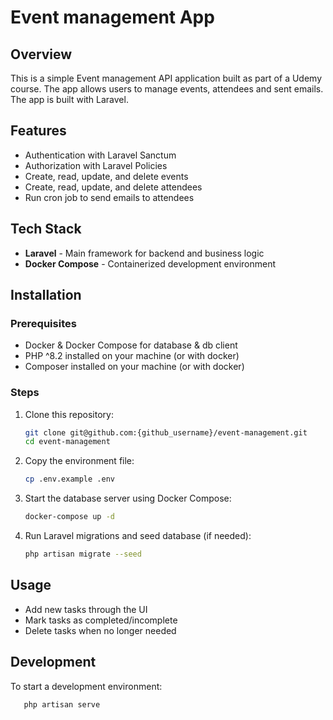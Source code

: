 # Event management App

## Overview

This is a simple Event management API application built as part of a Udemy course. The app allows users to manage events, attendees and sent emails. The app is built with Laravel.

## Features

- Authentication with Laravel Sanctum
- Authorization with Laravel Policies
- Create, read, update, and delete events
- Create, read, update, and delete attendees
- Run cron job to send emails to attendees

## Tech Stack

- **Laravel** - Main framework for backend and business logic
- **Docker Compose** - Containerized development environment

## Installation

### Prerequisites

- Docker & Docker Compose for database & db client
- PHP ^8.2 installed on your machine (or with docker)
- Composer installed on your machine (or with docker)

### Steps

1. Clone this repository:
   ```sh
   git clone git@github.com:{github_username}/event-management.git
   cd event-management
   ```
2. Copy the environment file:
   ```sh
   cp .env.example .env
   ```
3. Start the database server using Docker Compose:
   ```sh
   docker-compose up -d
   ```
4. Run Laravel migrations and seed database (if needed):
   ```sh
   php artisan migrate --seed
   ```

## Usage

- Add new tasks through the UI
- Mark tasks as completed/incomplete
- Delete tasks when no longer needed

## Development

To start a development environment:

```sh
   php artisan serve
```

